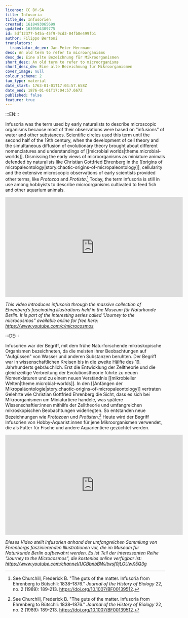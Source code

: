 ```yaml
---
license: CC BY-SA
title: Infusoria
title_de: Infusorien
created: 1618493065699
updated: 1639504309775
id: 5df12377-545a-45f9-9cd3-04fb8e499fb1
author: Filippo Bertoni
translators:
  translator_de_en: Jan-Peter Herrmann
desc: An old term to refer to microorganisms
desc_de: Eine alte Bezeichnung für Mikroorganismen
short_desc: An old term to refer to microorganisms
short_desc_de: Eine alte Bezeichnung für Mikroorganismen
cover_image: null
colour_scheme: 2
tao_type: material
date_start: 1763-01-01T17:04:57.658Z
date_end: 1876-01-01T17:04:57.667Z
published: false
feature: true
---
```


:::EN:::

Infusoria was the term used by early naturalists to describe microscopic organisms because most of their observations were based on “infusions” of water and other substances. Scientific circles used this term until the second half of the 19th century, when the development of cell theory and the simultaneous diffusion of evolutionary theory brought about different nomenclatures and understandings of [[microbial worlds|theme.microbial-worlds]]. Dismissing the early views of microorganisms as miniature animals defended by naturalists like Christian Gottfried Ehrenberg in the [[origins of micropaleontology|story.chaotic-origins-of-micropaleontology]], cellularity and the extensive microscopic observations of early scientists provided other terms, like _Protozoa_ and _Protista_.[^1] Today, the term infusoria is still in use among hobbyists to describe microorganisms cultivated to feed fish and other aquarium animals.

<iframe width="560" height="315" src="https://www.youtube-nocookie.com/embed/PKMUJdn09OU?controls=0" title="YouTube video player" frameborder="0" allow="accelerometer; autoplay; clipboard-write; encrypted-media; gyroscope; picture-in-picture" allowfullscreen></iframe>

_This video introduces infusoria through the massive collection of Ehrenberg’s fascinating illustrations held in the Museum für Naturkunde Berlin. It is part of the interesting series called “Journey to the microcosmos” available online for free here: https://www.youtube.com/c/microcosmos_

[^1]: See Churchill, Frederick B. "The guts of the matter. Infusoria from Ehrenberg to Bütschli: 1838–1876." _Journal of the History of Biology_ 22, no. 2 (1989): 189-213. https://doi.org/10.1007/BF00139512. 


:::DE:::

Infusorien war der Begriff, mit dem frühe Naturforschende mikroskopische Organismen bezeichneten, da die meisten ihrer Beobachtungen auf "Aufgüssen" von Wasser und anderen Substanzen beruhten. Der Begriff war in wissenschaftlichen Kreisen bis in die zweite Hälfte des 19. Jahrhunderts gebräuchlich. Erst die Entwicklung der Zelltheorie und die gleichzeitige Verbreitung der Evolutionstheorie führte zu neuen Nomenklaturen und zu einem neuen Verständnis [[mikrobieller Welten|theme.microbial-worlds]]. In den [[Anfängen der Mikropaläontologie|story.chaotic-origins-of-micropaleontology]] vertraten Gelehrte wie Christian Gottfried Ehrenberg die Sicht, dass es sich bei Mikroorganismen um Miniaturtiere handele, was spätere Wissenschaftler:innen mithilfe der Zelltheorie und umfangreichen mikroskopischen Beobachtungen widerlegten. So entstanden neue Bezeichnungen wie _Protozoen_ und _Protisten_.[^1] Heute wird der Begriff Infusorien von Hobby-Aquarist:innen für jene Mikroorganismen verwendet, die als Futter für Fische und andere Aquarientiere gezüchtet werden.

<iframe width="560" height="315" src="https://www.youtube-nocookie.com/embed/PKMUJdn09OU?controls=0" title="YouTube video player" frameborder="0" allow="accelerometer; autoplay; clipboard-write; encrypted-media; gyroscope; picture-in-picture" allowfullscreen></iframe>

_Dieses Video stellt Infusorien anhand der umfangreichen Sammlung von Ehrenbergs faszinierenden Illustrationen vor, die im Museum für Naturkunde Berlin aufbewahrt werden. Es ist Teil der interessanten Reihe "Journey to the Microcosmos", die kostenlos online verfügbar ist: https://www.youtube.com/channel/UCBbnbBWJtwsf0jLGUwX5Q3g_ 

[^1]: Siehe Churchill, Frederick B. "The guts of the matter. Infusoria from Ehrenberg to Bütschli: 1838–1876." _Journal of the History of Biology_ 22, Nr. 2 (1989): 189–213. https://doi.org/10.1007/BF00139512.